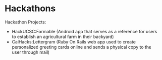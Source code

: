 # Hackathons
Hackathon Projects:
- HackUCSC:Farmable (Android app that serves as a reference for users to establish an agricultural farm in their backyard)
- CalHacks:Lettergram (Ruby On Rails web app used to create personalized greeting cards online and sends a physical copy to the user through mail)